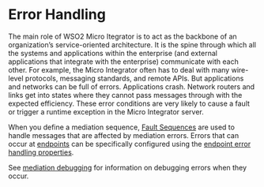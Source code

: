 # Error Handling

The main role of WSO2 Micro Itegrator is to act as the backbone of an organization’s service-oriented architecture. It is the spine through which all the systems and applications within the enterprise (and external applications that integrate with the enterprise) communicate with each other. For example, the Micro Integrator often has to deal with many wire-level protocols, messaging standards, and remote APIs. But applications and networks can be full of errors. Applications crash. Network routers and links get into states where they cannot pass messages through with the expected efficiency. These error conditions are very likely to cause a fault or trigger a runtime exception in the Micro Integrator server.

When you define a mediation sequence, [Fault Sequences](../../concepts/message-processing-units/#fault-sequences) are used to handle messages that are affected by mediation errors. Errors that can occur at [endpoints](../../concepts/message-exit-points.md) can be specifically configured using the [endpoint error handling properties](../../references/synapse-properties/endpoint-properties/#endpoint-error-handling-properties).

See [mediation debugging](debugging-concepts.md) for information on debugging errors when they occur.
	